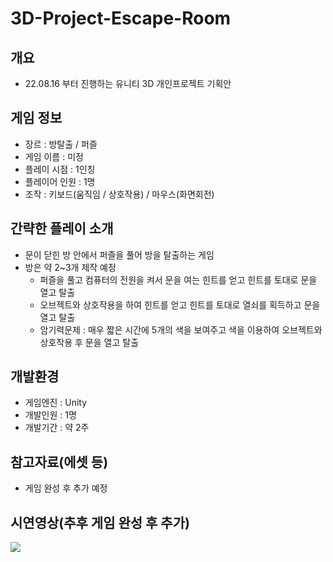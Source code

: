 # 3D-Project-Escape-Room

## 개요
- 22.08.16 부터 진행하는 유니티 3D 개인프로젝트 기획안

## 게임 정보
- 장르 : 방탈출 / 퍼즐
- 게임 이름 : 미정
- 플레이 시점 : 1인칭
- 플레이어 인원 : 1명
- 조작 : 키보드(움직임 / 상호작용) / 마우스(화면회전)

## 간략한 플레이 소개
- 문이 닫힌 방 안에서 퍼즐을 풀어 방을 탈출하는 게임
- 방은 약 2~3개 제작 예정
  - 퍼즐을 풀고 컴퓨터의 전원을 켜서 문을 여는 힌트를 얻고 힌트를 토대로 문을 열고 탈출
  - 오브젝트와 상호작용을 하여 힌트를 얻고 힌트를 토대로 열쇠를 획득하고 문을 열고 탈출
  - 암기력문제 : 매우 짧은 시간에 5개의 색을 보여주고 색을 이용하여 오브젝트와 상호작용 후 문을 열고 탈출

## 개발환경
- 게임엔진 : Unity
- 개발인원 : 1명
- 개발기간 : 약 2주

## 참고자료(에셋 등)
- 게임 완성 후 추가 예정

## 시연영상(추후 게임 완성 후 추가)
<a href=""><img src="https://img.shields.io/badge/Youtube-FF0000?style=for-the-badge&logo=Youtube&logoColor=white"></a>
